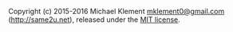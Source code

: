 Copyright (c) 2015-2016 Michael Klement <mklement0@gmail.com> (http://same2u.net), released under the [MIT license](https://spdx.org/licenses/MIT#licenseText).
